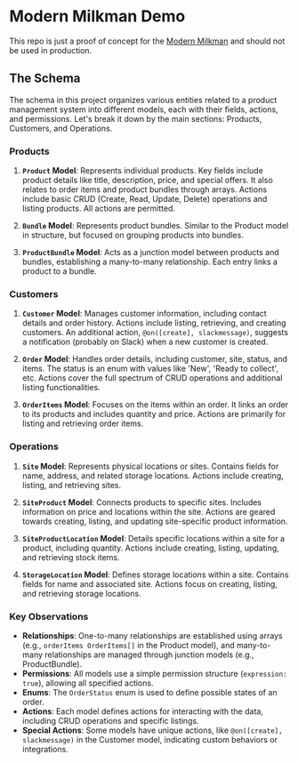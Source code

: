 # Modern Milkman Demo

This repo is just a proof of concept for the [Modern Milkman](https://themodernmilkman.co.uk/) and should not be used in production.

## The Schema

The schema in this project organizes various entities related to a product management system into different models, each with their fields, actions, and permissions. Let's break it down by the main sections: Products, Customers, and Operations.

### Products

1. **`Product` Model**: Represents individual products. Key fields include product details like title, description, price, and special offers. It also relates to order items and product bundles through arrays. Actions include basic CRUD (Create, Read, Update, Delete) operations and listing products. All actions are permitted.

2. **`Bundle` Model**: Represents product bundles. Similar to the Product model in structure, but focused on grouping products into bundles.

3. **`ProductBundle` Model**: Acts as a junction model between products and bundles, establishing a many-to-many relationship. Each entry links a product to a bundle.

### Customers

1. **`Customer` Model**: Manages customer information, including contact details and order history. Actions include listing, retrieving, and creating customers. An additional action, `@on([create], slackmessage)`, suggests a notification (probably on Slack) when a new customer is created.

2. **`Order` Model**: Handles order details, including customer, site, status, and items. The status is an enum with values like 'New', 'Ready to collect', etc. Actions cover the full spectrum of CRUD operations and additional listing functionalities.

3. **`OrderItems` Model**: Focuses on the items within an order. It links an order to its products and includes quantity and price. Actions are primarily for listing and retrieving order items.

### Operations

1. **`Site` Model**: Represents physical locations or sites. Contains fields for name, address, and related storage locations. Actions include creating, listing, and retrieving sites.

2. **`SiteProduct` Model**: Connects products to specific sites. Includes information on price and locations within the site. Actions are geared towards creating, listing, and updating site-specific product information.

3. **`SiteProductLocation` Model**: Details specific locations within a site for a product, including quantity. Actions include creating, listing, updating, and retrieving stock items.

4. **`StorageLocation` Model**: Defines storage locations within a site. Contains fields for name and associated site. Actions focus on creating, listing, and retrieving storage locations.

### Key Observations

- **Relationships**: One-to-many relationships are established using arrays (e.g., `orderItems OrderItems[]` in the Product model), and many-to-many relationships are managed through junction models (e.g., ProductBundle).
- **Permissions**: All models use a simple permission structure (`expression: true`), allowing all specified actions.
- **Enums**: The `OrderStatus` enum is used to define possible states of an order.
- **Actions**: Each model defines actions for interacting with the data, including CRUD operations and specific listings.
- **Special Actions**: Some models have unique actions, like `@on([create], slackmessage)` in the Customer model, indicating custom behaviors or integrations.
